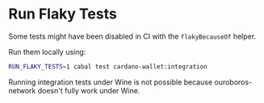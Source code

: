# Run Flaky Tests

Some tests might have been disabled in CI with the `flakyBecauseOf` helper.

Run them locally using:

```bash
RUN_FLAKY_TESTS=1 cabal test cardano-wallet:integration
```

Running integration tests under Wine is not possible because ouroboros-network doesn't fully work under Wine.
